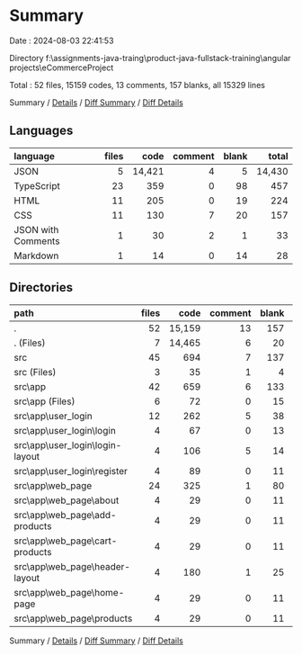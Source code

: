 # Summary

Date : 2024-08-03 22:41:53

Directory f:\\assignments-java-traing\\product-java-fullstack-training\\angular projects\\eCommerceProject

Total : 52 files,  15159 codes, 13 comments, 157 blanks, all 15329 lines

Summary / [Details](details.md) / [Diff Summary](diff.md) / [Diff Details](diff-details.md)

## Languages
| language | files | code | comment | blank | total |
| :--- | ---: | ---: | ---: | ---: | ---: |
| JSON | 5 | 14,421 | 4 | 5 | 14,430 |
| TypeScript | 23 | 359 | 0 | 98 | 457 |
| HTML | 11 | 205 | 0 | 19 | 224 |
| CSS | 11 | 130 | 7 | 20 | 157 |
| JSON with Comments | 1 | 30 | 2 | 1 | 33 |
| Markdown | 1 | 14 | 0 | 14 | 28 |

## Directories
| path | files | code | comment | blank | total |
| :--- | ---: | ---: | ---: | ---: | ---: |
| . | 52 | 15,159 | 13 | 157 | 15,329 |
| . (Files) | 7 | 14,465 | 6 | 20 | 14,491 |
| src | 45 | 694 | 7 | 137 | 838 |
| src (Files) | 3 | 35 | 1 | 4 | 40 |
| src\\app | 42 | 659 | 6 | 133 | 798 |
| src\\app (Files) | 6 | 72 | 0 | 15 | 87 |
| src\\app\\user_login | 12 | 262 | 5 | 38 | 305 |
| src\\app\\user_login\\login | 4 | 67 | 0 | 13 | 80 |
| src\\app\\user_login\\login-layout | 4 | 106 | 5 | 14 | 125 |
| src\\app\\user_login\\register | 4 | 89 | 0 | 11 | 100 |
| src\\app\\web_page | 24 | 325 | 1 | 80 | 406 |
| src\\app\\web_page\\about | 4 | 29 | 0 | 11 | 40 |
| src\\app\\web_page\\add-products | 4 | 29 | 0 | 11 | 40 |
| src\\app\\web_page\\cart-products | 4 | 29 | 0 | 11 | 40 |
| src\\app\\web_page\\header-layout | 4 | 180 | 1 | 25 | 206 |
| src\\app\\web_page\\home-page | 4 | 29 | 0 | 11 | 40 |
| src\\app\\web_page\\products | 4 | 29 | 0 | 11 | 40 |

Summary / [Details](details.md) / [Diff Summary](diff.md) / [Diff Details](diff-details.md)